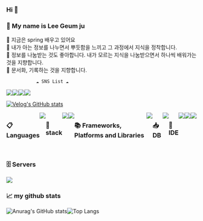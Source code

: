 ### Hi 👋 
### 👻 My name is Lee Geum ju </br>
🌱 지금은 spring 배우고 있어요 </br>
🐾 내가 아는 정보를 나누면서 뿌듯함을 느끼고 그 과정에서 지식을 정착합니다.</br>
🐾 정보를 나눔받는 것도 좋아합니다. 내가 모르는 지식을 나눔받으면서 하나씩 배워가는 것을 지향합니다.</br>
🐾 문서화, 기록하는 것을 지향합니다. </br>

               ☁️ SNS List ☁️
<div style="display: flex; flex-direction: row;">
   <!--Notion-->
<a href="https://www.notion.so/bogi-sister-s-a-leisurely-walk-bf9084358fd74367b24c9079a4226008?pvs=4">
   <img src="https://img.shields.io/badge/ Notion-000000?style=flat-square&logo=Notion&logoColor=white&https://www.notion.so/bogi-sister-s-a-leisurely-walk-bf9084358fd74367b24c9079a4226008?pvs=4" />
 
  <!--Git Hub-->     
<a href="https://github.com/GoldenPearls">
   <img src="https://img.shields.io/badge/github-181717?style=flat-square&logo=github&logoColor=white&https://github.com/GoldenPearls" /></a>  
   
   <!--Velog-->     
<a href="https://velog.io/@prettylee620">
   <img src="https://img.shields.io/badge/Velog-20C997?style=flat-square&logo=Velog&logoColor=white&https://velog.io/@prettylee620" /></a>

<!-- twitter -->
<a href="https://twitter.com/mellona01">
<img src="https://img.shields.io/badge/Twitter-%231DA1F2.svg?style=flat-square&logo=Twitter&logoColor=white" /></a>
   
</div>

[![Velog's GitHub stats](https://velog-readme-stats.vercel.app/api?name=prettylee620&color=dark)](https://velog.io/@prettylee620)   
   
<div style="display: flex; flex-direction: row;">

### 📋 Languages
<img src="https://img.shields.io/badge/java-%23ED8B00.svg?style=for-the-badge&logo=openjdk&logoColor=white">
   
   ### 🔑 stack
<!--Github-->
<img src="https://img.shields.io/badge/github-181717?style=for-the-badge&logo=github&logoColor=white">

<!--Git -->
<img src="https://img.shields.io/badge/git-F05032?style=for-the-badge&logo=git&logoColor=white">

   ### 📚 Frameworks, Platforms and Libraries
   <img src="https://img.shields.io/badge/spring-%236DB33F.svg?style=for-the-badge&logo=spring&logoColor=white">

   ### 📥 DB
<!--MariaDB-->
<img src="https://img.shields.io/badge/MariaDB-003545?style=for-the-badge&logo=mariadb&logoColor=white">

 ### 🔨 IDE
<!-- 이클립스 -->
<img src="https://img.shields.io/badge/Eclipse-FE7A16.svg?style=for-the-badge&logo=Eclipse&logoColor=white">

<img src="https://img.shields.io/badge/IntelliJIDEA-000000.svg?style=for-the-badge&logo=intellij-idea&logoColor=white">

<img src="https://img.shields.io/badge/Android%20Studio-3DDC84.svg?style=for-the-badge&logo=android-studio&logoColor=white">

</div>
   
</br>

### 🗄️ Servers
<img src="https://img.shields.io/badge/apache-%23D42029.svg?style=for-the-badge&logo=apache&logoColor=white">

### 📈 my github stats 
<div style="display: flex;">
  <img src="https://github-readme-stats.vercel.app/api?username=GoldenPearls&show_icons=true&theme=cobalt" alt="Anurag's GitHub stats" 
       />
  <img src="https://github-readme-stats.vercel.app/api/top-langs/?username=GoldenPearls" alt="Top Langs" />
</div>

<!--
**kkum-yem/kkum-yem** is a ✨ _special_ ✨ repository because its `README.md` (this file) appears on your GitHub profile.

Here are some ideas to get you started:

- 🔭 I’m currently working on ...
- 🌱 I’m currently learning ...
- 👯 I’m looking to collaborate on ...
- 🤔 I’m looking for help with ...
- 💬 Ask me about ...
- 📫 How to reach me: ...
- 😄 Pronouns: ...
- ⚡ Fun fact: ...
-->
